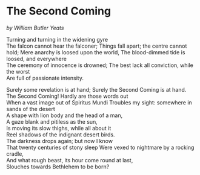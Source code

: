 # The Second Coming 
*by William Butler Yeats*

Turning and turning in the widening gyre   
The falcon cannot hear the falconer;
Things fall apart; the centre cannot hold;
Mere anarchy is loosed upon the world,
The blood-dimmed tide is loosed, and everywhere   
The ceremony of innocence is drowned;
The best lack all conviction, while the worst   
Are full of passionate intensity.

Surely some revelation is at hand;
Surely the Second Coming is at hand.   
The Second Coming! Hardly are those words out   
When a vast image out of Spiritus Mundi
Troubles my sight: somewhere in sands of the desert   
A shape with lion body and the head of a man,   
A gaze blank and pitiless as the sun,   
Is moving its slow thighs, while all about it   
Reel shadows of the indignant desert birds.   
The darkness drops again; but now I know   
That twenty centuries of stony sleep
Were vexed to nightmare by a rocking cradle,   
And what rough beast, its hour come round at last,   
Slouches towards Bethlehem to be born?